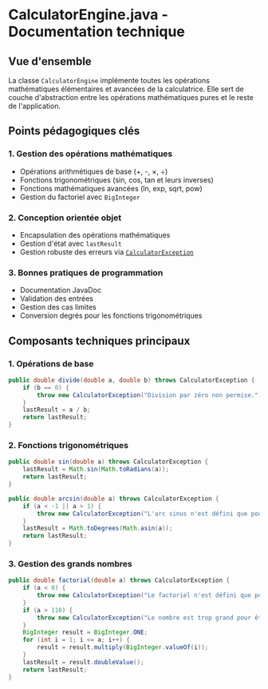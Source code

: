 # CalculatorEngine.java - Documentation technique

## Vue d'ensemble
La classe `CalculatorEngine` implémente toutes les opérations mathématiques élémentaires et avancées de la calculatrice. Elle sert de couche d'abstraction entre les opérations mathématiques pures et le reste de l'application.

## Points pédagogiques clés

### 1. Gestion des opérations mathématiques
- Opérations arithmétiques de base (+, -, ×, ÷)
- Fonctions trigonométriques (sin, cos, tan et leurs inverses)
- Fonctions mathématiques avancées (ln, exp, sqrt, pow)
- Gestion du factoriel avec `BigInteger`

### 2. Conception orientée objet
- Encapsulation des opérations mathématiques
- Gestion d'état avec `lastResult`
- Gestion robuste des erreurs via [`CalculatorException`](calculatorException.md)

### 3. Bonnes pratiques de programmation
- Documentation JavaDoc
- Validation des entrées
- Gestion des cas limites
- Conversion degrés pour les fonctions trigonométriques

## Composants techniques principaux

### 1. Opérations de base
```java
public double divide(double a, double b) throws CalculatorException {
    if (b == 0) {
        throw new CalculatorException("Division par zéro non permise.");
    }
    lastResult = a / b;
    return lastResult;
}
```

### 2. Fonctions trigonométriques
```java
public double sin(double a) throws CalculatorException {
    lastResult = Math.sin(Math.toRadians(a));
    return lastResult;
}

public double arcsin(double a) throws CalculatorException {
    if (a < -1 || a > 1) {
        throw new CalculatorException("L'arc sinus n'est défini que pour les nombres entre -1 et 1.");
    }
    lastResult = Math.toDegrees(Math.asin(a));
    return lastResult;
}
```

### 3. Gestion des grands nombres
```java
public double factorial(double a) throws CalculatorException {
    if (a < 0) {
        throw new CalculatorException("Le factoriel n'est défini que pour les nombres positifs.");
    }
    if (a > 110) {
        throw new CalculatorException("Le nombre est trop grand pour être calculé.");
    }
    BigInteger result = BigInteger.ONE;
    for (int i = 1; i <= a; i++) {
        result = result.multiply(BigInteger.valueOf(i));
    }
    lastResult = result.doubleValue();
    return lastResult;
}
```